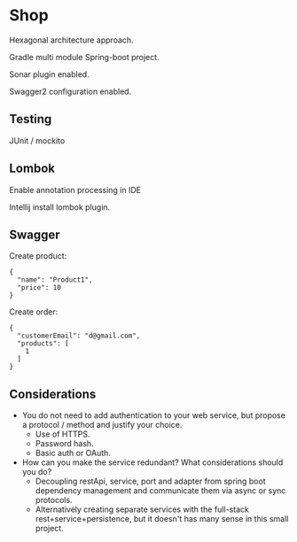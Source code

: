# Shop

Hexagonal architecture approach.

Gradle multi module Spring-boot project.

Sonar plugin enabled.

Swagger2 configuration enabled.

## Testing

JUnit / mockito

## Lombok

Enable annotation processing in IDE

Intellij install lombok plugin.

## Swagger
Create product:

    {
      "name": "Product1",
      "price": 10
    }

Create order:

    {
      "customerEmail": "d@gmail.com",
      "products": [
        1
      ]
    }
    
## Considerations
- You do not need to add authentication to your web service, but propose a protocol / method and
justify your choice.
    - Use of HTTPS.
    - Password hash.
    - Basic auth or OAuth.
- How can you make the service redundant? What considerations should you do?
    - Decoupling restApi, service, port and adapter from spring boot dependency management and communicate them via async or sync protocols.
    - Alternatively creating separate services with the full-stack rest+service+persistence, but it doesn't has many sense in this small project.
